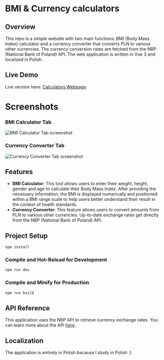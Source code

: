 # BMI & Currency calculators

## Overview

This repo is a simple website with two main functions: BMI (Body Mass Index) calculator and a currency converter that converts PLN to various other currencies. The currency conversion rates are fetched from the NBP (National Bank of Poland) API. The web application is written in Vue 3 and localized in Polish.

## Live Demo

Live version here: [Calculators Webpage](https://bascio.usermd.net)

# Screenshots

### BMI Calculator Tab
![BMI Calculator Tab screenshot](https://bascio.usermd.net/readme_assets/bmi-currency_calcualtors/tab_bmi.png)

### Currency Converter Tab
![Currency Converter Tab screenshot](https://bascio.usermd.net/readme_assets/bmi-currency_calcualtors/tab_currencies.png)

## Features

- **BMI Calculator**: This tool allows users to enter their weight, height, gender and age to calculate their Body Mass Index. After providing the necessary information, the BMI is displayed numerically and positioned within a BMI range scale to help users better understand their result in the context of health standards.
- **Currency Converter**: This feature allows users to convert amounts from PLN to various other currencies. Up-to-date exchange rates get directly from the NBP (National Bank of Poland) API.


## Project Setup

```sh
npm install
```

### Compile and Hot-Reload for Development

```sh
npm run dev
```

### Compile and Minify for Production

```sh
npm run build
```

## API Reference

This application uses the NBP API to retrieve currency exchange rates. You can learn more about the API [here](http://api.nbp.pl/).

## Localization

The application is entirely in Polish because I study in Polish :}
